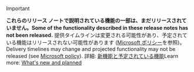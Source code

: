 > [!Important]
> <span data-ttu-id="6cc27-101">**これらのリリース ノートで説明されている機能の一部は、まだリリースされていません。**</span><span class="sxs-lookup"><span data-stu-id="6cc27-101">**Some of the functionality described in these release notes has not been released.**</span></span> <span data-ttu-id="6cc27-102">提供タイムラインは変更される可能性があり、予定されている機能はリリースされない可能性があります ([Microsoft ポリシー](https://go.microsoft.com/fwlink/p/?linkid=2007332)を参照)。</span><span class="sxs-lookup"><span data-stu-id="6cc27-102">Delivery timelines may change and projected functionality may not be released (see [Microsoft policy](https://go.microsoft.com/fwlink/p/?linkid=2007332)).</span></span> <span data-ttu-id="6cc27-103">詳細: [新機能と予定されている機能](/dynamics365-release-plan/2019wave2/dynamics365-project-service-automation/planned-features)</span><span class="sxs-lookup"><span data-stu-id="6cc27-103">Learn more: [What's new and planned](/dynamics365-release-plan/2019wave2/dynamics365-project-service-automation/planned-features)</span></span>
